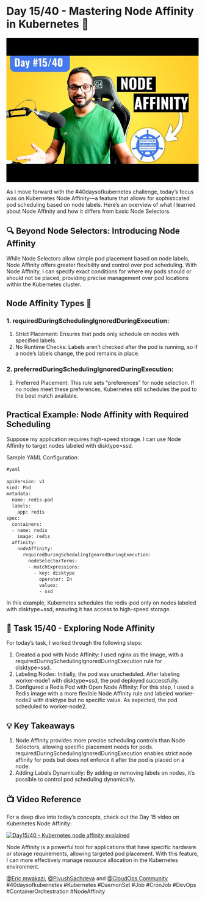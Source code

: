 # Day 15/40 - Mastering Node Affinity in Kubernetes 🚀

<img src='./assets/15.png'>

As I move forward with the #40daysofkubernetes challenge, today’s focus was on Kubernetes Node Affinity—a feature that allows for sophisticated pod scheduling based on node labels. Here’s an overview of what I learned about Node Affinity and how it differs from basic Node Selectors.

## 🔍 Beyond Node Selectors: Introducing Node Affinity

While Node Selectors allow simple pod placement based on node labels, Node Affinity offers greater flexibility and control over pod scheduling. With Node Affinity, I can specify exact conditions for where my pods should or should not be placed, providing precise management over pod locations within the Kubernetes cluster.

## Node Affinity Types 🔑 
### 1. requiredDuringSchedulingIgnoredDuringExecution:
1. Strict Placement: Ensures that pods only schedule on nodes with specified labels.
2. No Runtime Checks: Labels aren’t checked after the pod is running, so if a node’s labels change, the pod remains in place.

###  2. preferredDuringSchedulingIgnoredDuringExecution:
1. Preferred Placement: This rule sets “preferences” for node selection. If no nodes meet these preferences, Kubernetes still schedules the pod to the best match available.

## Practical Example: Node Affinity with Required Scheduling

Suppose my application requires high-speed storage. I can use Node Affinity to target nodes labeled with disktype=ssd.

Sample YAML Configuration:
```
#yaml

apiVersion: v1
kind: Pod
metadata:
  name: redis-pod
  labels:
    app: redis
spec:
  containers:
  - name: redis
    image: redis
  affinity:
    nodeAffinity:
      requiredDuringSchedulingIgnoredDuringExecution:
        nodeSelectorTerms:
        - matchExpressions:
          - key: disktype
            operator: In
            values:
            - ssd
```

In this example, Kubernetes schedules the redis-pod only on nodes labeled with disktype=ssd, ensuring it has access to high-speed storage.
## 📝 Task 15/40 - Exploring Node Affinity

For today’s task, I worked through the following steps:

1. Created a pod with Node Affinity: I used nginx as the image, with a requiredDuringSchedulingIgnoredDuringExecution rule for disktype=ssd.
2. Labeling Nodes: Initially, the pod was unscheduled. After labeling worker-node1 with disktype=ssd, the pod deployed successfully.
3. Configured a Redis Pod with Open Node Affinity: For this step, I used a Redis image with a more flexible Node Affinity rule and labeled worker-node2 with disktype but no specific value. As expected, the pod scheduled to worker-node2.

## 💡 Key Takeaways
1. Node Affinity provides more precise scheduling controls than Node Selectors, allowing specific placement needs for pods.
requiredDuringSchedulingIgnoredDuringExecution enables strict node affinity for pods but does not enforce it after the pod is placed on a node.
2. Adding Labels Dynamically: By adding or removing labels on nodes, it’s possible to control pod scheduling dynamically.

## 📺 Video Reference

For a deep dive into today’s concepts, check out the Day 15 video on Kubernetes Node Affinity:

[![Day15/40 - Kubernetes node affinity explained](https://img.youtube.com/vi/5vimzBRnoDk/sddefault.jpg)](https://youtu.be/5vimzBRnoDk)

Node Affinity is a powerful tool for applications that have specific hardware or storage requirements, allowing targeted pod placement. With this feature, I can more effectively manage resource allocation in the Kubernetes environment.

[@Eric mwakazi](https://www.linkedin.com/in/eric-mwakazi), [@PiyushSachdeva](https://www.linkedin.com/in/piyush-sachdeva) and [@CloudOps Community](https://www.linkedin.com/company/thecloudopscomm)
#40daysofkubernetes #Kubernetes #DaemonSet #Job #CronJob #DevOps #ContainerOrchestration #NodeAffinity 